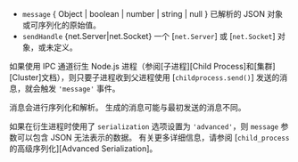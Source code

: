 <!-- YAML
added: v0.5.10
-->

* `message` { Object | boolean | number | string | null } 已解析的 JSON 对象或可序列化的原始值。
* `sendHandle` {net.Server|net.Socket} 一个 [`net.Server`] 或 [`net.Socket`] 对象，或未定义。

如果使用 IPC 通道衍生 Node.js 进程（参阅[子进程][Child Process]和[集群][Cluster]文档），则只要子进程收到父进程使用 [`childprocess.send()`] 发送的消息，就会触发 `'message'` 事件。

消息会进行序列化和解析。 
生成的消息可能与最初发送的消息不同。

如果在衍生进程时使用了 `serialization` 选项设置为 `'advanced'`，则 `message` 参数可以包含 JSON 无法表示的数据。 
有关更多详细信息，请参阅 [`child_process` 的高级序列化][Advanced Serialization]。


